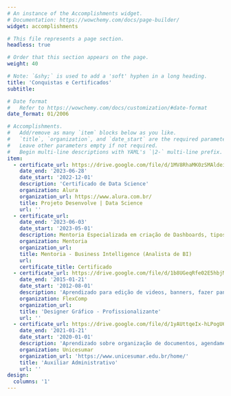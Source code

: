 ```yaml
---
# An instance of the Accomplishments widget.
# Documentation: https://wowchemy.com/docs/page-builder/
widget: accomplishments

# This file represents a page section.
headless: true

# Order that this section appears on the page.
weight: 40

# Note: `&shy;` is used to add a 'soft' hyphen in a long heading.
title: 'Conquistas e Certificados'
subtitle:

# Date format
#   Refer to https://wowchemy.com/docs/customization/#date-format
date_format: 01/2006

# Accomplishments.
#   Add/remove as many `item` blocks below as you like.
#   `title`, `organization`, and `date_start` are the required parameters.
#   Leave other parameters empty if not required.
#   Begin multi-line descriptions with YAML's `|2-` multi-line prefix.
item:
  - certificate_url: https://drive.google.com/file/d/1MV8RhaMK0zSMAldeiJZwlnLIncVmBX29/view?usp=sharing
    date_end: '2023-06-28'
    date_start: '2022-12-01'
    description: 'Certificado de Data Science'
    organization: Alura
    organization_url: https://www.alura.com.br/
    title: Projeto Desenvolve | Data Science
    url: ''
  - certificate_url: 
    date_end: '2023-06-03'
    date_start: '2023-05-01'
    description: Mentoria Especializada em criação de Dashboards, tipos de Dados e uso do SQL e criação de Portfolio utilizando o Tableau e Figma feita pela Mentora Giuliana de Jong do Grupo Boticário.
    organization: Mentoria 
    organization_url: 
    title: Mentoria - Business Intelligence (Analista de BI)
    url:
    certificate_title: Certificado
  - certificate_url: https://drive.google.com/file/d/1b8UGeqRfe02E5hbjM9UgPmi4dywhvsJW/view?usp=sharing
    date_end: '2015-01-21'
    date_start: '2012-08-01'
    description: 'Aprendizado para edição de videos, banners, fazer panfletos e propagandas utilizando programas como Photoshop, Indesign, CorelDraw, Ilustrator, etc.'
    organization: FlexComp
    organization_url: 
    title: 'Designer Gráfico - Profissionalizante'
    url: ''
  - certificate_url: https://drive.google.com/file/d/1yAUttqeIx-hLPogU6oWKmehy0jo2b5z7/view?usp=sharing
    date_end: '2021-01-21'
    date_start: '2020-01-01'
    description: 'Aprendizado sobre organização de documentos, agendamento, gerenciamento de e-mails e atendimento telefônico, utilizando alguns softwares como Microsoft Office (Word, Excel, PowerPoint) e ferramentas de gestão e tambem desenvolvimento de habilidades interpessoais, atendimento ao cliente e comunicação escrita e verbal eficaz.'
    organization: Unicesumar
    organization_url: 'https://www.unicesumar.edu.br/home/'
    title: 'Auxiliar Administrativo'
    url: ''
design:
  columns: '1'
---
```

